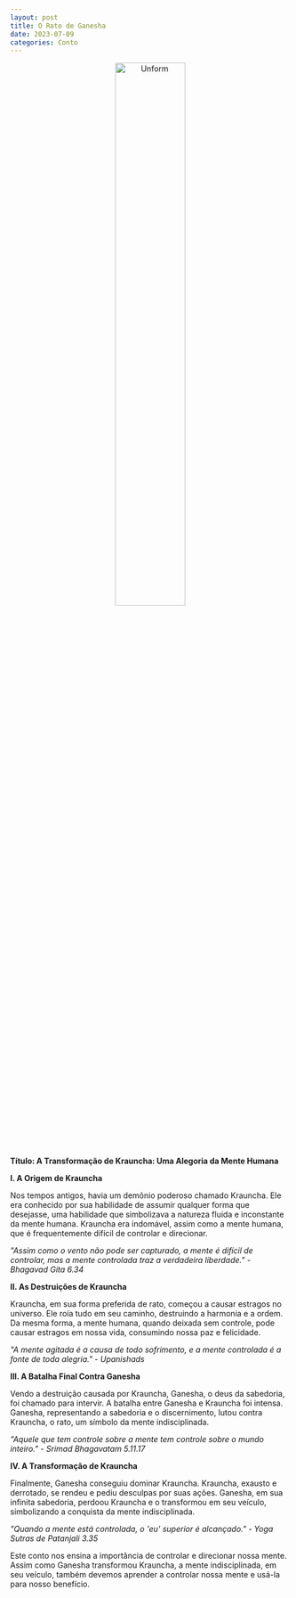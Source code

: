 ```yaml
---
layout: post
title: O Rato de Ganesha
date: 2023-07-09
categories: Conto
---
```


<p align="center">
<img src="{{ site.baseurl }}/images/2023-07-09-O-Rato-de-Ganesha.png" height="50%" width="50%" alt="Unform" />
</p>

**Título: A Transformação de Krauncha: Uma Alegoria da Mente Humana**

**I. A Origem de Krauncha**

Nos tempos antigos, havia um demônio poderoso chamado Krauncha. Ele era conhecido por sua habilidade de assumir qualquer forma que desejasse, uma habilidade que simbolizava a natureza fluida e inconstante da mente humana. Krauncha era indomável, assim como a mente humana, que é frequentemente difícil de controlar e direcionar.

*"Assim como o vento não pode ser capturado, a mente é difícil de controlar, mas a mente controlada traz a verdadeira liberdade." - Bhagavad Gita 6.34*

**II. As Destruições de Krauncha**

Krauncha, em sua forma preferida de rato, começou a causar estragos no universo. Ele roía tudo em seu caminho, destruindo a harmonia e a ordem. Da mesma forma, a mente humana, quando deixada sem controle, pode causar estragos em nossa vida, consumindo nossa paz e felicidade.

*"A mente agitada é a causa de todo sofrimento, e a mente controlada é a fonte de toda alegria." - Upanishads*

**III. A Batalha Final Contra Ganesha**

Vendo a destruição causada por Krauncha, Ganesha, o deus da sabedoria, foi chamado para intervir. A batalha entre Ganesha e Krauncha foi intensa. Ganesha, representando a sabedoria e o discernimento, lutou contra Krauncha, o rato, um símbolo da mente indisciplinada.

*"Aquele que tem controle sobre a mente tem controle sobre o mundo inteiro." - Srimad Bhagavatam 5.11.17*

**IV. A Transformação de Krauncha**

Finalmente, Ganesha conseguiu dominar Krauncha. Krauncha, exausto e derrotado, se rendeu e pediu desculpas por suas ações. Ganesha, em sua infinita sabedoria, perdoou Krauncha e o transformou em seu veículo, simbolizando a conquista da mente indisciplinada.

*"Quando a mente está controlada, o 'eu' superior é alcançado." - Yoga Sutras de Patanjali 3.35*

Este conto nos ensina a importância de controlar e direcionar nossa mente. Assim como Ganesha transformou Krauncha, a mente indisciplinada, em seu veículo, também devemos aprender a controlar nossa mente e usá-la para nosso benefício.

